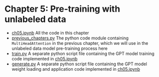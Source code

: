 # Chapter 5: Pre-training with unlabeled data

- [ch05.ipynb](ch05.ipynb) All the code in this chapter
- [previous_chapters.py](previous_chapters.py) The python code module containing `MultiHeadAttention` in the previous chapter, which we will use in the unlabeled data model pre-training process here
- [train.py](train.py) A separate python script file containing the GPT model training code implemented in [ch05.ipynb](ch05.ipynb)
- [generate.py](generate.py) A separate python script file containing the GPT model weight loading and application code implemented in [ch05.ipynb](ch05.ipynb)